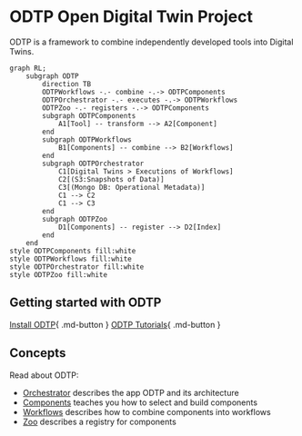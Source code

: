 # ODTP Open Digital Twin Project

ODTP is a framework to combine independently developed tools into Digital Twins. 

``` mermaid
graph RL;
    subgraph ODTP     
        direction TB
        ODTPWorkflows -.- combine -.-> ODTPComponents
        ODTPOrchestrator -.- executes -.-> ODTPWorkflows
        ODTPZoo -.- registers -.-> ODTPComponents
        subgraph ODTPComponents
            A1[Tool] -- transform --> A2[Component]
        end
        subgraph ODTPWorkflows
            B1[Components] -- combine --> B2[Workflows]
        end
        subgraph ODTPOrchestrator
            C1[Digital Twins > Executions of Workflows]
            C2[(S3:Snapshots of Data)]
            C3[(Mongo DB: Operational Metadata)]
            C1 --> C2
            C1 --> C3
        end
        subgraph ODTPZoo
            D1[Components] -- register --> D2[Index]
        end           
    end
style ODTPComponents fill:white
style ODTPWorkflows fill:white
style ODTPOrchestrator fill:white
style ODTPZoo fill:white 
``` 

## Getting started with ODTP

[Install ODTP](installation/index.md){ .md-button }
[ODTP Tutorials](tutorials/index.md){ .md-button }

## Concepts

Read about ODTP:

- [Orchestrator](orchestrator/index.md) describes the app ODTP and its architecture
- [Components](components/index.md) teaches you how to select and build components
- [Workflows](workflows/index.md) describes how to combine components into workflows
- [Zoo](zoo/index.md) describes a registry for components
